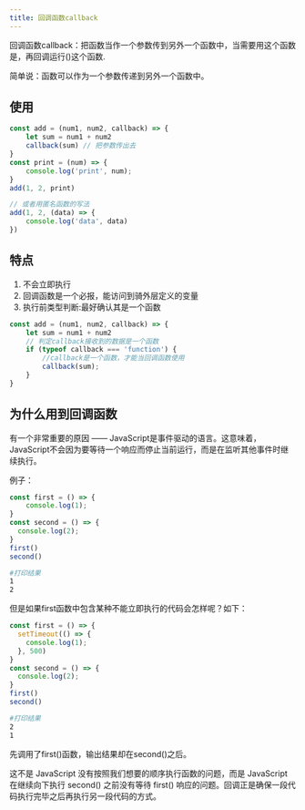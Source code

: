```yaml
---
title: 回调函数callback
---
```

回调函数callback：把函数当作一个参数传到另外一个函数中，当需要用这个函数是，再回调运行()这个函数.

简单说：函数可以作为一个参数传递到另外一个函数中。

## 使用
```js
const add = (num1, num2, callback) => {
    let sum = num1 + num2
    callback(sum) // 把参数传出去
}
const print = (num) => {
    console.log('print', num);
}
add(1, 2, print)

// 或者用匿名函数的写法
add(1, 2, (data) => {
    console.log('data', data)
})
```

## 特点
1. 不会立即执行
2. 回调函数是一个必报，能访问到骑外层定义的变量
3. 执行前类型判断:最好确认其是一个函数
```js
const add = (num1, num2, callback) => {
    let sum = num1 + num2
    // 判定callback接收到的数据是一个函数
    if (typeof callback === 'function') {
        //callback是一个函数，才能当回调函数使用
        callback(sum);
    }
}
```

## 为什么用到回调函数
有一个非常重要的原因 —— JavaScript是事件驱动的语言。这意味着，JavaScript不会因为要等待一个响应而停止当前运行，而是在监听其他事件时继续执行。

例子：
```js
const first = () => {
    console.log(1);
}
const second = () => {
  console.log(2);
}
first()
second()
```
```sh
#打印结果
1
2
```
但是如果first函数中包含某种不能立即执行的代码会怎样呢？如下：
```js
const first = () => {
  setTimeout(() => {
    console.log(1);
  }, 500)
}
const second = () => {
  console.log(2);
}
first()
second()
```

```sh
#打印结果
2
1
```
先调用了first()函数，输出结果却在second()之后。

这不是 JavaScript 没有按照我们想要的顺序执行函数的问题，而是 JavaScript 在继续向下执行 second() 之前没有等待 first() 响应的问题。回调正是确保一段代码执行完毕之后再执行另一段代码的方式。







